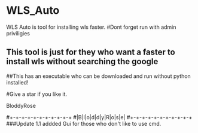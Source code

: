 # WLS_Auto
WLS Auto is tool for installing wls faster.
#Dont forget run with admin priviligies 
## This tool is just for they who want a faster to install wls without searching the google 

##This has an executable who can be downloaded and run without python installed!

#Give a star if you like it.

BloddyRose

#+-+-+-+-+-+-+-+-+-+-+
#|B|l|o|d|d|y|R|o|s|e|
#+-+-+-+-+-+-+-+-+-+-+
###Update 1.1 addded Gui for those who don't like to use cmd.

